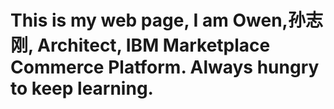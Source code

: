 # This is my web page, I am Owen,孙志刚, Architect, IBM Marketplace Commerce Platform. Always hungry to keep learning.




